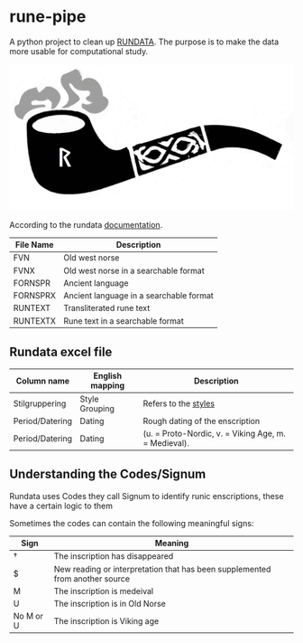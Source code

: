 # rune-pipe
A python project to clean up [RUNDATA](https://www.nordiska.uu.se/forskn/samnord.htm). The purpose is to make the data more usable for computational study.

![rune-pipe logo](docs/images/logo.png)



According to the rundata [documentation](http://www.rattsatt.com/rundata/mac/bskr_rdm.pdf).


|File Name|Description                            |
|---------|---------------------------------------|
|FVN      |Old west norse                         |
|FVNX     |Old west norse in a searchable format  |
|FORNSPR  |Ancient language                       |
|FORNSPRX |Ancient language in a searchable format|
|RUNTEXT  |Transliterated rune text               |
|RUNTEXTX |Rune text in a searchable format         |


## Rundata excel file

|Column name    |English mapping|Description|
|---------------|---------------|-----------|
|Stilgruppering |Style Grouping | Refers to the [styles](https://en.wikipedia.org/wiki/Runestone_styles) |
|Period/Datering|Dating         | Rough dating of the enscription
|Period/Datering |Dating|(u. = Proto-Nordic, v. = Viking Age, m. = Medieval).|


## Understanding the Codes/Signum

Rundata uses Codes they call Signum to identify runic enscriptions, these have a certain logic to them

Sometimes the codes can contain the following meaningful signs:

|Sign|Meaning|
|---|---|
|†|The inscription has disappeared|
|$|New reading or interpretation that has been supplemented from another source|
|M|The inscription is medeival|
|U|The inscription is in Old Norse|
|No M or U| The inscription is Viking age|